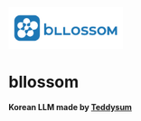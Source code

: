<img src="./bllossom_icon.png" width="40%" height="40%">

# bllossom
**Korean LLM made by [Teddysum](http://teddysum.ai/)**
